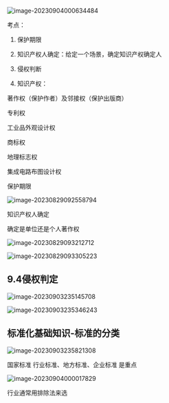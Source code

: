 



![image-20230904000634484](https://2290653824-github-io.oss-cn-hangzhou.aliyuncs.com/image-20230904000634484.png)

考点：

1. 保护期限

2. 知识产权人确定：给定一个场景，确定知识产权确定人

3. 侵权判断

4. 知识产权：

著作权（保护作者）及邻接权（保护出版商）

专利权

工业品外观设计权

商标权

地理标志权

集成电路布图设计权



保护期限

![image-20230829092558794](https://2290653824-github-io.oss-cn-hangzhou.aliyuncs.com/image-20230829092558794.png)



知识产权人确定

确定是单位还是个人著作权

![image-20230829093212712](https://2290653824-github-io.oss-cn-hangzhou.aliyuncs.com/image-20230829093212712.png)

![image-20230829093305223](https://2290653824-github-io.oss-cn-hangzhou.aliyuncs.com/image-20230829093305223.png)

## 9.4侵权判定

![image-20230903235145708](C:/Users/zhengjian/AppData/Roaming/Typora/typora-user-images/image-20230903235145708.png)

![image-20230903235346243](https://2290653824-github-io.oss-cn-hangzhou.aliyuncs.com/image-20230903235346243.png)



## 标准化基础知识-标准的分类

![image-20230903235821308](https://2290653824-github-io.oss-cn-hangzhou.aliyuncs.com/image-20230903235821308.png)

国家标准 行业标准、地方标准、企业标准 是重点

![image-20230904000017829](https://2290653824-github-io.oss-cn-hangzhou.aliyuncs.com/image-20230904000017829.png)

行业通常用排除法来选

